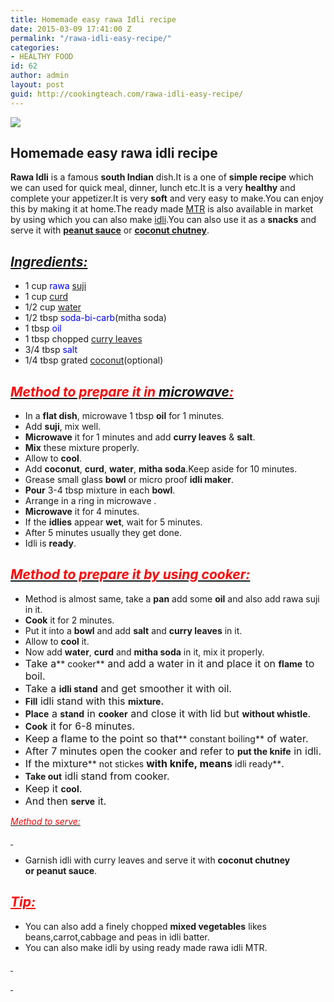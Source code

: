 ```yaml
---
title: Homemade easy rawa Idli recipe
date: 2015-03-09 17:41:00 Z
permalink: "/rawa-idli-easy-recipe/"
categories:
- HEALTHY FOOD
id: 62
author: admin
layout: post
guid: http://cookingteach.com/rawa-idli-easy-recipe/
---
```


[![](http://1.bp.blogspot.com/-tw-a49AbYyU/VP3Qh7abxUI/AAAAAAAAAIM/vzFctrxt7tQ/s1600/Rawa%2BIdli%2BRecipe.jpg)](http://1.bp.blogspot.com/-tw-a49AbYyU/VP3Qh7abxUI/AAAAAAAAAIM/vzFctrxt7tQ/s1600/Rawa%2BIdli%2BRecipe.jpg)

## Homemade easy rawa idli recipe

**Rawa Idli** is a famous **south Indian** dish.It is a one of **simple recipe** which we can used for quick meal, dinner, lunch etc.It is a very **healthy** and complete your appetizer.It is very **soft** and very easy to make.You can enjoy this by making it at home.The ready made [MTR](http://en.wikipedia.org/wiki/MTR "MTR") is also available in market by using which you can also make [idli](http://en.wikipedia.org/wiki/Idli "Idli").You can also use it as a **snacks** and serve it with **[peanut sauce](http://www.williams-sonoma.com/recipe/peanut-sauce.html "Peanut Sauce")** or **[coconut chutney](http://en.wikipedia.org/wiki/Coconut_chutney "Coconut chutney")**.

## _<u>Ingredients:</u>_

*   1 cup <span style="color: blue;">rawa [suji](http://en.wikipedia.org/wiki/Semolina "Semolina")</span>
*   1 cup <span style="color: blue;">[curd](http://en.wikipedia.org/wiki/Curd "Curd")</span>
*   1/2 cup <span style="color: blue;">[water](http://en.wikipedia.org/wiki/Water "Water")</span>
*   1/2 tbsp <span style="color: blue;">soda-bi-carb</span>(mitha soda)
*   1 tbsp <span style="color: blue;">oil</span>
*   1 tbsp chopped <span style="color: blue;">[curry leaves](http://en.wikipedia.org/wiki/Curry_Tree "Curry Tree")</span>
*   3/4 tbsp <span style="color: blue;">salt</span>
*   1/4 tbsp grated <span style="color: blue;">[coconut](http://en.wikipedia.org/wiki/Coconut "Coconut")</span>(optional)

## _<u><span style="color: red;">Method to prepare it in [microwave](http://en.wikipedia.org/wiki/Microwave "Microwave"):</span></u>_

*   In a **flat dish**, microwave 1 tbsp **oil** for 1 minutes.
*   Add **suji**, mix well.
*   **Microwave** it for 1 minutes and add **curry leaves** & **salt**.
*   **Mix** these mixture properly.
*   Allow to **cool**.
*   Add **coconut**, **curd**, **water**, **mitha soda**.Keep aside for 10 minutes.
*   Grease small glass **bowl** or micro proof **idli maker**.
*   **Pour** 3-4 tbsp mixture in each **bowl**.
*   Arrange in a ring in microwave .
*   **Microwave** it for 4 minutes.
*   If the **idlies** appear **wet**, wait for 5 minutes.
*   After 5 minutes usually they get done.
*   Idli is **ready**.

## _<u><span style="color: red;">Method to prepare it by using cooker:</span></u>_

*   Method is almost same, take a **pan** add some **oil** and also add rawa suji in it.
*   **Cook** it for 2 minutes.
*   Put it into a **bowl** and add **salt** and **curry leaves** in it.
*   Allow to **cool** it.
*   Now add **water**, **curd** and **mitha soda** in it, mix it properly.
*   <span style="font-size: 16px;">Take a</span>** cooker**<span style="font-size: 16px;"> </span><span style="font-size: 16px;">and add a water in it and place it on</span><span style="font-size: 16px;"> </span>**flame**<span style="font-size: 16px;"> </span><span style="font-size: 16px;">to boil.</span>
*   <span style="font-size: 16px;">Take a</span><span style="font-size: 16px;"> </span>**idli stand**<span style="font-size: 16px;"> </span><span style="font-size: 16px;">and get smoother it with oil.</span>
*   **Fill**<span style="font-size: 16px;"> </span><span style="font-size: 16px;">idli stand with this</span><span style="font-size: 16px;"> </span>**mixture.**
*   **Place**<span style="font-size: 16px;"> </span><span style="font-size: 16px;">a</span><span style="font-size: 16px;"> </span>**stand**<span style="font-size: 16px;"> </span><span style="font-size: 16px;">in</span><span style="font-size: 16px;"> </span>**cooker**<span style="font-size: 16px;"> </span><span style="font-size: 16px;">and close it with lid but</span><span style="font-size: 16px;"> </span>**without whistle**<span style="font-size: 16px;">.</span>
*   **Cook**<span style="font-size: 16px;"> it for 6-8 minutes.</span>
*   <span style="font-size: 16px;">Keep a flame to the point so that</span>** constant boiling**<span style="font-size: 16px;"> of water.</span>
*   <span style="font-size: 16px;">After 7 minutes open the cooker and refer to </span>**put the knife**<span style="font-size: 16px;"> in idli.</span>
*   <span style="font-size: 16px;">If the mixture</span>** not stickes **<span style="font-size: 16px;">with knife, means</span>** idli ready**<span style="font-size: 16px;">.</span>
*   **Take out**<span style="font-size: 16px;"> idli stand from cooker.</span>
*   <span style="font-size: 16px;">Keep it </span>**cool**<span style="font-size: 16px;">.</span>
*   <span style="font-size: 16px;">And then </span>**serve**<span style="font-size: 16px;"> it.</span>

_<u><span style="color: red;">Method to serve:</span></u>_

_<u><span style="color: red;"> </span></u>_

*   Garnish idli with curry leaves and serve it with **coconut chutney or peanut sauce**.

## <span style="color: red;"><u>_Tip:_</u></span>

*   You can also add a finely chopped **mixed vegetables** likes beans,carrot,cabbage and peas in idli batter.
*   You can also make idli by using ready made rawa idli MTR.

_<u><span style="color: red;"> </span></u>_

_<u><span style="color: red;"> </span></u>_
